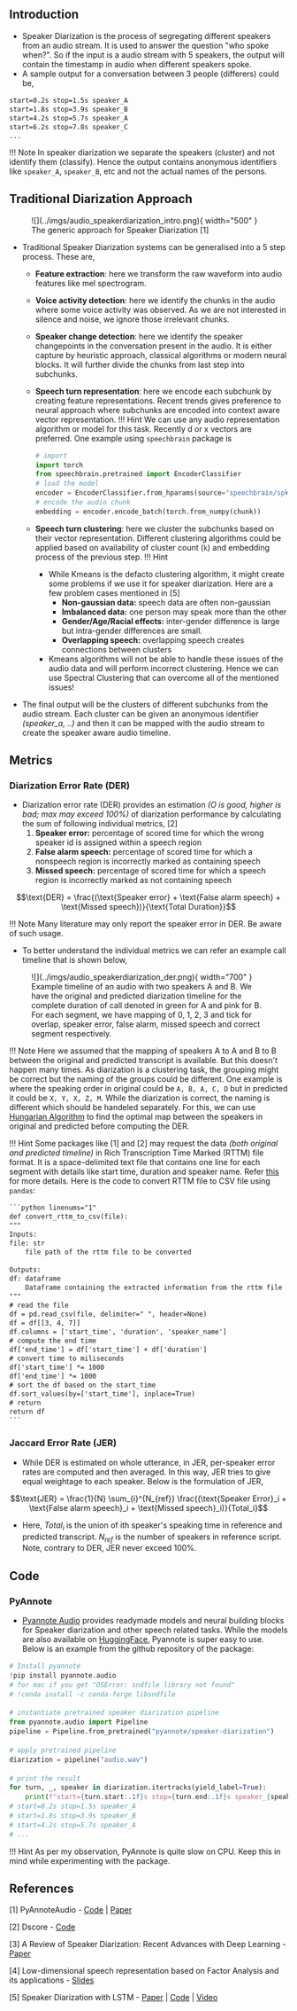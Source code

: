 
## Introduction

- Speaker Diarization is the process of segregating different speakers from an audio stream. It is used to answer the question "who spoke when?". So if the input is a audio stream with 5 speakers, the output will contain the timestamp in audio when different speakers spoke.
- A sample output for a conversation between 3 people (differers) could be,  

```
start=0.2s stop=1.5s speaker_A
start=1.8s stop=3.9s speaker_B
start=4.2s stop=5.7s speaker_A
start=6.2s stop=7.8s speaker_C
...
```
!!! Note
    In speaker diarization we separate the speakers (cluster) and not identify them (classify). Hence the output contains anonymous identifiers like `speaker_A`, `speaker_B`, etc and not the actual names of the persons.

<!-- ## Types of Speaker Diarization Solutions

- As per the review paper on Speaker Diarization [3], these types of solutions can be divided into multiple groups based on two pairs of factors.
  - **Training objective:** 
  - **Optimization Type:** 

<figure markdown> 
    ![](../imgs/audio_speakerdiarization_types.png){ width="500" }
    <figcaption>Taxonomy of Speaker Diarization Systems [3]</figcaption>
</figure> -->


## Traditional Diarization Approach

<figure markdown> 
    ![](../imgs/audio_speakerdiarization_intro.png){ width="500" }
    <figcaption>The generic approach for Speaker Diarization [1]</figcaption>
</figure>

- Traditional Speaker Diarization systems can be generalised into a 5 step process. These are, 
  - **Feature extraction**: here we transform the raw waveform into audio features like mel spectrogram. 
  - **Voice activity detection**: here we identify the chunks in the audio where some voice activity was observed. As we are not interested in silence and noise, we ignore those irrelevant chunks.  
  - **Speaker change detection**: here we identify the speaker changepoints in the conversation present in the audio. It is either capture by heuristic approach, classical algorithms or modern neural blocks. It will further divide the chunks from last step into subchunks.
  - **Speech turn representation**: here we encode each subchunk by creating feature representations. Recent trends gives preference to neural approach where subchunks are encoded into context aware vector representation. 
  !!! Hint
      We can use any audio representation algorithm or model for this task. Recently d or x vectors are preferred. One example using `speechbrain` package is 

      ```python linenums="1"
      # import
      import torch
      from speechbrain.pretrained import EncoderClassifier
      # load the model
      encoder = EncoderClassifier.from_hparams(source="speechbrain/spkrec-ecapa-voxceleb")
      # encode the audio chunk
      embedding = encoder.encode_batch(torch.from_numpy(chunk))
      ```
  - **Speech turn clustering**: here we cluster the subchunks based on their vector representation. Different clustering algorithms could be applied based on availability of cluster count (`k`) and embedding process of the previous step.
  !!! Hint
      - While Kmeans is the defacto clustering algorithm, it might create some problems if we use it for speaker diarization. Here are a few problem cases mentioned in [5]
        - **Non-gaussian data:** speech data are often non-gaussian
        - **Imbalanced data:** one person may speak more than the other
        - **Gender/Age/Racial effects:** inter-gender difference is large but intra-gender differences are small.
        - **Overlapping speech:** overlapping speech creates connections between clusters
      - Kmeans algorithms will not be able to handle these issues of the audio data and will perform incorrect clustering. Hence we can use Spectral Clustering that can overcome all of the mentioned issues!

- The final output will be the clusters of different subchunks from the audio stream. Each cluster can be given an anonymous identifier *(speaker_a, ..)* and then it can be mapped with the audio stream to create the speaker aware audio timeline.

## Metrics

### Diarization Error Rate (DER)

- Diarization error rate (DER) provides an estimation *(O is good, higher is bad; max may exceed 100%)* of diarization performance by calculating the sum of following individual metrics, [2]
  1. **Speaker error:** percentage of scored time for which the wrong speaker id is assigned within a speech region
  2. **False alarm speech:** percentage of scored time for which a nonspeech region is incorrectly marked as containing speech
  3. **Missed speech:** percentage of scored time for which a speech region is incorrectly marked as not containing speech

$$\text{DER} = \frac{(\text{Speaker error} + \text{False alarm speech} + \text{Missed speech})}{\text{Total Duration}}$$

!!! Note
    Many literature may only report the speaker error in DER. Be aware of such usage.

- To better understand the individual metrics we can refer an example call timeline that is shown below, 

<figure markdown> 
    ![](../imgs/audio_speakerdiarization_der.png){ width="700" }
    <figcaption>Example timeline of an audio with two speakers A and B. We have the original and predicted diarization timeline for the complete duration of call denoted in green for A and pink for B. For each segment, we have mapping of 0, 1, 2, 3 and tick for overlap, speaker error, false alarm, missed speech and correct segment respectively. </figcaption>
</figure>

!!! Note
    Here we assumed that the mapping of speakers A to A and B to B between the original and predicted transcript is available. But this doesn't happen many times. As diarization is a clustering task, the grouping might be correct but the naming of the groups could be different. One example is where the speaking order in original could be `A, B, A, C, D` but in predicted it could be `X, Y, X, Z, M`. While the diarization is correct, the naming is different which should be handeled separately. For this, we can use [Hungarian Algorithm](https://en.wikipedia.org/wiki/Hungarian_algorithm) to find the optimal map between the speakers in original and predicted before computing the DER.

!!! Hint
    Some packages like [1] and [2] may request the data *(both original and predicted timeline)* in Rich Transcription Time Marked (RTTM) file format. It is a space-delimited text file that contains one line for each segment with details like start time, duration and speaker name. Refer [this](https://github.com/nryant/dscore#rttm) for more details. Here is the code to convert RTTM file to CSV file using `pandas`:

    ```python linenums="1"
    def convert_rttm_to_csv(file):
    """
    Inputs:
    file: str
        file path of the rttm file to be converted

    Outputs:
    df: dataframe
        Dataframe containing the extracted information from the rttm file
    """
    # read the file
    df = pd.read_csv(file, delimiter=" ", header=None)
    df = df[[3, 4, 7]]
    df.columns = ['start_time', 'duration', 'speaker_name']
    # compute the end time
    df['end_time'] = df['start_time'] + df['duration']
    # convert time to miliseconds
    df['start_time'] *= 1000
    df['end_time'] *= 1000
    # sort the df based on the start_time
    df.sort_values(by=['start_time'], inplace=True)
    # return
    return df
    ```

### Jaccard Error Rate (JER)

- While DER is estimated on whole utterance, in JER, per-speaker error rates are computed and then averaged. In this way, JER tries to give equal weightage to each speaker. Below is the formulation of JER,
  
$$\text{JER} = \frac{1}{N} \sum_{i}^{N_{ref}} \frac{(\text{Speaker Error}_i + \text{False alarm speech}_i + \text{Missed speech}_i)}{Total_i}$$

- Here, $Total_i$ is the union of ith speaker's speaking time in reference and predicted transcript. $N_{ref}$ is the number of speakers in reference script. Note, contrary to DER, JER never exceed 100%. 
## Code

### PyAnnote

- [Pyannote Audio](https://github.com/pyannote/pyannote-audio) provides readymade models and neural building blocks for Speaker diarization and other speech related tasks. While the models are also available on [HuggingFace](https://huggingface.co/pyannote/speaker-diarization), Pyannote is super easy to use. Below is an example from the github repository of the package:

``` python linenums="1"
# Install pyannote
!pip install pyannote.audio
# for mac if you get "OSError: sndfile library not found"
# !conda install -c conda-forge libsndfile 

# instantiate pretrained speaker diarization pipeline
from pyannote.audio import Pipeline
pipeline = Pipeline.from_pretrained("pyannote/speaker-diarization")

# apply pretrained pipeline
diarization = pipeline("audio.wav")

# print the result
for turn, _, speaker in diarization.itertracks(yield_label=True):
    print(f"start={turn.start:.1f}s stop={turn.end:.1f}s speaker_{speaker}")
# start=0.2s stop=1.5s speaker_A
# start=1.8s stop=3.9s speaker_B
# start=4.2s stop=5.7s speaker_A
# ...
```

!!! Hint
    As per my observation, PyAnnote is quite slow on CPU. Keep this in mind while experimenting with the package.
## References

[1] PyAnnoteAudio - [Code](https://github.com/pyannote/pyannote-audio) | [Paper](https://arxiv.org/abs/1911.01255)

[2] Dscore - [Code](https://github.com/nryant/dscore)

[3] A Review of Speaker Diarization: Recent Advances with Deep Learning - [Paper](https://arxiv.org/abs/2101.09624)

[4] Low-dimensional speech representation based on Factor Analysis and its applications - [Slides](http://people.csail.mit.edu/sshum/talks/ivector_tutorial_interspeech_27Aug2011.pdf)

[5] Speaker Diarization with LSTM - [Paper](https://arxiv.org/abs/1710.10468) | [Code](https://github.com/wq2012/SpectralCluster) | [Video](https://www.youtube.com/watch?v=pjxGPZQeeO4)